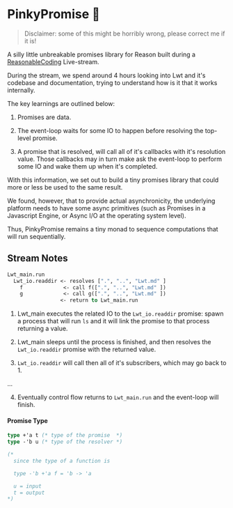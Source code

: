 # PinkyPromise 🤞

> Disclaimer: some of this might be horribly wrong, please correct me if it is!

A silly little unbreakable promises library for Reason built during a
[ReasonableCoding](https://www.youtube.com/channel/UC8318qJJvq1VjFVXtc75J9Q)
Live-stream.

During the stream, we spend around 4 hours looking into Lwt and it's codebase
and documentation, trying to understand how is it that it works internally.

The key learnings are outlined below:

1. Promises are data.

2. The event-loop waits for some IO to happen before resolving the top-level
   promise.

3. A promise that is resolved, will call all of it's callbacks with it's
   resolution value. Those callbacks may in turn make ask the event-loop to
   perform some IO and wake them up when it's completed.

With this information, we set out to build a tiny promises library that could
more or less be used to the same result.

We found, however, that to provide actual asynchronicity, the underlying 
platform needs to have some async primitives (such as Promises in a Javascript
Engine, or Async I/O at the operating system level).

Thus, PinkyPromise remains a tiny monad to sequence computations that will run
sequentially.

## Stream Notes

```ocaml
Lwt_main.run
  Lwt_io.readdir <- resolves [".", "..", "Lwt.md" ]
    f             <- call f([".", "..", "Lwt.md" ])
    g             <- call g([".", "..", "Lwt.md" ])
                 <- return to Lwt_main.run
```

1. Lwt_main executes the related IO to the `Lwt_io.readdir` promise: spawn a
   process that will run `ls` and it will link the promise to that process
   returning a value.

2. Lwt_main sleeps until the process is finished, and then resolves the
   `Lwt_io.readdir` promise with the returned value.

3. `Lwt_io.readdir` will call then all of it's subscribers, which may go back to
   1.

...

4. Eventually control flow returns to `Lwt_main.run` and the event-loop
   will finish.


#### Promise Type

```ocaml
type +'a t (* type of the promise  *)
type -'b u (* type of the resolver *)

(*
  since the type of a function is

  type -'b +'a f = 'b -> 'a

  u = input
  t = output
*)
```
